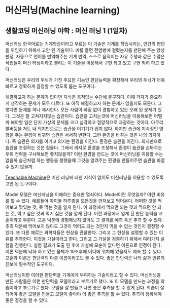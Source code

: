 # 머신러닝(Machine learning)

##  생활코딩 머신러닝 야학 : 머신 러닝 1 (1일차)

머신러닝 한국어로는 기계학습이라고 부르는 이 기술은 기계를 학습시키는, 인간의 판단을 위임하기 위해서 고안 된 기술이다. 예를 들면 전염병에 걸렸는지를 판단해 주는 양성 판정, 자동으로 언어를 번역해주는 기계 번역, 스스로 움직이는 자유 주행과 같은 수많은 작업들이 머신 러닝이라고 불리는 이 기술을 이용해서 구현 되고 있고 구현 되려 하고 있다.

머신러닝은 우리의 두뇌가 가진 주요한 기능인 판단능력을 확장해서 우리의 두뇌가 더욱 빠르고 정확하게 결정할 수 있도록 돕는 도구이다.

해결하고자 하는 문제가 없다면 지식은 목적없는 수단에 불구하다. 이때 각자가 중요하게 생각하는 문제가 모두 다르다. 또 아직 해결하고자 하는 문제가 없을지도 모른다. 그렇다면 문제를 하나 제시한다. 모든 사람이 빠짐 없이 경험하고 있는 오래 된 문제가 있다. 그것은 잘 고쳐지지않는 습관이다. 습관을 고치는것에 머신러닝을 이용해보면 어떨까 해야할 일은 단지 가상의 문제를 크고 심각하고 절망적으로 과장하는 것이다. 아무리 발버둥을 쳐도 내 의지만으로는 습관을 이기기가 쉽지 않다. 하지만 습관에 지속정인 영향을 주는 환경이 바뀌면 습관은 서서히 변한다. 그런 환경을 바꾸는 것은 나의 의지이다. 즉 습관은 의지를 이기고 의지는 환경을 이긴다. 환경은 습관을 이긴다. 의지만으로 습관을 조정하는 것은 힘들다. 그래서 의지로 환경을 조정해서 환경이 습관을 손봐주는 우회 전략을 구사해보면 좋지않을까? 이런 환경을 만드는 것에 머신러닝을 이용할 수는 없을까 습관처럼 하는 행동을 행했을때 그것을 알려주는 환경을 만들어주면 습관을 바꿀 수 있지 않을까.

[Teachable Machine](https://teachablemachine.withgoogle.com/)은 머신 러닝에 대한 지식이 없이도 머신러닝을 이용할 수 있도록 고안 된 도구이다.

Model 모델은 머신러닝을 이해하는 중요한 열쇠이다. Model이란 무엇일까? 이런 비유를 할 수 있다. 예를들어 아이들 하루종일 모든것을 만져보고 먹어본다. 어떠한 것을 먹어보고 맛있는 것, 못 먹는 것을 알게 된다. 이 과정에서 먹으면 되는 것과 먹으면 안 되는 것, 먹고 싶은 것과 먹기 싫은 것을 알게 된다. 이런 과정에서 얻게 된 판단 능력을 교훈이라고 부른다. 교훈 덕분에 경험해보지 않아도 그 결과를 예측 혹은 추측 할 수 있다. 추측 덕분에 먹어보지 않아도 그것이 먹어도 되는 것인지 먹을 수 없는 것인지 결정할 수 있다. 또 다른 예로는 과학자들은 현상을 관찰한다. 그리고 그 현상을 설명할 수 있는 이유를 추측한다. 이것을 가설이라고 한다. 그리고 그 가설을 검증하기 위해서 여러가지 실험을 진행한다. 실험 결과가 도출 된 후에 가설에 모순이 없다면 이론으로 인정이 된다. 이론 덕분에 낙하 하고 있는 물체가 10초후에 어디에 위치해 있을지도 예측 할 수 있다. 교훈과 이론은 판단력의 다른 이름이라고도 볼 수 있다. 좋은 판단력은 나의 삶과 인류의 진보에 필수적인 도구이다. 

머신러닝이란 이러한 판단력을 기계에게 부여하는 기술이라고 할 수 있다. 머신러닝을 만든 사람들은 이런 판단력을 모델이라고 부르기로 했다. 또 이 모델을 만드는 과정을 학습이라고 부르기로 했다. 모델을 잘 만들고 나면 좋은 추측을 할 수 있게 된다. 학습이 잘 되어야 좋은 모델을 만들고 모델이 좋아야 더 좋은 추측을 할 수 있다. 추측이 정확해야 좋은 결정을 할 수 있다. 

